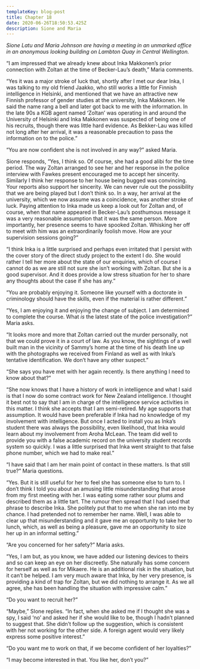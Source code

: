 ```yaml
---
templateKey: blog-post
title: Chapter 18
date: 2020-06-26T18:50:53.425Z
description: Sione and Maria
---
```

*Sione Latu and Maria Johnson are having a meeting in an unmarked office in an anonymous looking building on Lambton Quay in Central Wellington.*

“I am impressed that we already knew about Inka Makkonen’s prior connection with Zoltan at the time of Becker-Lau’s death,” Maria comments.

“Yes it was a major stroke of luck that, shortly after I met our dear Inka, I was talking to my old friend Jaakko, who still works a little for Finnish intelligence in Helsinki, and mentioned that we have an attractive new Finnish professor of gender studies at the university, Inka Makkonen. He said the name rang a bell and later got back to me with the information. In the late 90s a KGB agent named ‘Zoltan’ was operating in and around the University of Helsinki and Inka Makkonen was suspected of being one of his recruits, though there was little hard evidence. As Bekker-Lau was killed not long after her arrival, it was a reasonable precaution to pass the information on to the police.”

“You are now confident she is not involved in any way?” asked Maria.

Sione responds, “Yes, I think so. Of course, she had a good alibi for the time period. The way Zoltan arranged to see her and her response in the police interview with Fawkes present encouraged me to accept her sincerity. Similarly I think her response to her house being bugged was convincing. Your reports also support her sincerity. We can never rule out the possibility that we are being played but I don’t think so. In a way, her arrival at the university, which we now assume was a coincidence, was another stroke of luck. Paying attention to Inka made us keep a look out for Zoltan and, of course, when that name appeared in Becker-Lau’s posthumous message it was a very reasonable assumption that it was the same person. More importantly, her presence seems to have spooked Zoltan. Whisking her off to meet with him was an extraordinarily foolish move. How are your supervision sessions going?”

“I think Inka is a little surprised and perhaps even irritated that I persist with the cover story of the direct study project to the extent I do. She would rather I tell her more about the state of our enquiries, which of course I cannot do as we are still not sure she isn’t working with Zoltan. But she is a good supervisor. And it does provide a low stress situation for her to share any thoughts about the case if she has any.”

“You are probably enjoying it. Someone like yourself with a doctorate in criminology should have the skills, even if the material is rather different.”

“Yes, I am enjoying it and enjoying the change of subject. I am determined to complete the course. What *is* the latest state of the police investigation?” Maria asks.

“It looks more and more that Zoltan carried out the murder personally, not that we could prove it in a court of law. As you know, the sightings of a well built man in the vicinity of Sammy’s home at the time of his death line up with the photographs we received from Finland as well as with Inka’s tentative identification. We don’t have any other suspect.”

“She says you have met with her again recently. Is there anything I need to know about that?”

“She now knows that I have a history of work in intelligence and what I said is that I now do some contract work for New Zealand intelligence. I thought it best not to say that I am in charge of the intelligence service activities in this matter. I think she accepts that I am semi-retired. My age supports that assumption. It would have been preferable if Inka had no knowledge of my involvement with intelligence. But once I acted to install you as Inka’s student there was always the possibility, even likelihood, that Inka would learn about my involvement from Aroha McLean. The team did well to provide you with a false academic record on the university student records system so quickly. I was a little surprised that Inka went straight to that false phone number, which we had to make real.”

“I have said that I am her main point of contact in these matters. Is that still true?” Maria questions.

“Yes. But it is still useful for her to feel she has someone else to turn to. I don’t think I told you about an amusing little misunderstanding that arose from my first meeting with her. I was eating some rather sour plums and described them as a little tart. The rumour then spread that I had used that phrase to describe Inka. She politely put that to me when she ran into me by chance. I had pretended not to remember her name. Well, I was able to clear up that misunderstanding and it gave me an opportunity to take her to lunch, which, as well as being a pleasure, gave me an opportunity to size her up in an informal setting.”

“Are you concerned for her safety?” Maria asks.

“Yes, I am but, as you know, we have added our listening devices to theirs and so can keep an eye on her discreetly. She naturally has some concern for herself as well as for Mikaere. He is an additional risk in the situation, but it can’t be helped. I am very much aware that Inka, by her very presence, is providing a kind of trap for Zoltan, but we did nothing to arrange it. As we all agree, she has been handling the situation with impressive calm.”

“Do you want to recruit her?”

“Maybe,” SIone replies. “In fact, when she asked me if I thought she was a spy, I said ‘no’ and asked her if she would like to be, though I hadn’t planned to suggest that. She didn’t follow up the suggestion, which is consistent with her not working for the other side. A foreign agent would very likely express some positive interest.”

“Do you want me to work on that, if we become confident of her loyalties?”

“I may become interested in that. You like her, don’t you?”